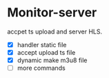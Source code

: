 # Monitor-server
accpet ts upload and server HLS.

- [x] handler static file
- [x] accept upload ts file
- [x] dynamic make m3u8 file
- [ ] more commands